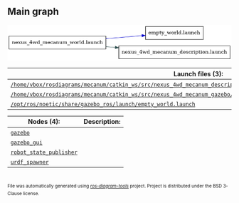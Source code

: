 <!--
File was automatically generated using 'ros-diagram-tools' project.
Project is distributed under the BSD 3-Clause license.
-->

## Main graph

[![full_graph](full_graph.png "full_graph")](full_graph.png)

| Launch files (3): | Description: |
| ----------------- | ------------ |
| [`/home/vbox/rosdiagrams/mecanum/catkin_ws/src/nexus_4wd_mecanum_description/launch/nexus_4wd_mecanum_description.launch`](launches/_home_vbox_rosdiagrams_mecanum_catkin_ws_src_nexus_4wd_mecanum_description_launch_nexus_4wd_mecanum_description.launch.md) |  |
| [`/home/vbox/rosdiagrams/mecanum/catkin_ws/src/nexus_4wd_mecanum_gazebo/launch/nexus_4wd_mecanum_world.launch`](launches/_home_vbox_rosdiagrams_mecanum_catkin_ws_src_nexus_4wd_mecanum_gazebo_launch_nexus_4wd_mecanum_world.launch.md) |  |
| [`/opt/ros/noetic/share/gazebo_ros/launch/empty_world.launch`](launches/_opt_ros_noetic_share_gazebo_ros_launch_empty_world.launch_ccccc72c4935d39c9dd14bcde5939303.md) |  |

| Nodes (4): | Description: |
| ---------- | ------------ |
| [`gazebo`](launches/_home_vbox_rosdiagrams_mecanum_catkin_ws_src_nexus_4wd_mecanum_gazebo_launch_nexus_4wd_mecanum_world.launch.md) |  |
| [`gazebo_gui`](launches/_home_vbox_rosdiagrams_mecanum_catkin_ws_src_nexus_4wd_mecanum_gazebo_launch_nexus_4wd_mecanum_world.launch.md) |  |
| [`robot_state_publisher`](launches/_home_vbox_rosdiagrams_mecanum_catkin_ws_src_nexus_4wd_mecanum_gazebo_launch_nexus_4wd_mecanum_world.launch.md) |  |
| [`urdf_spawner`](launches/_home_vbox_rosdiagrams_mecanum_catkin_ws_src_nexus_4wd_mecanum_gazebo_launch_nexus_4wd_mecanum_world.launch.md) |  |


</br>
<font size="1">
File was automatically generated using <a href="https://github.com/anetczuk/ros-diagram-tools"><i>ros-diagram-tools</i></a> project.
Project is distributed under the BSD 3-Clause license.
</font>
